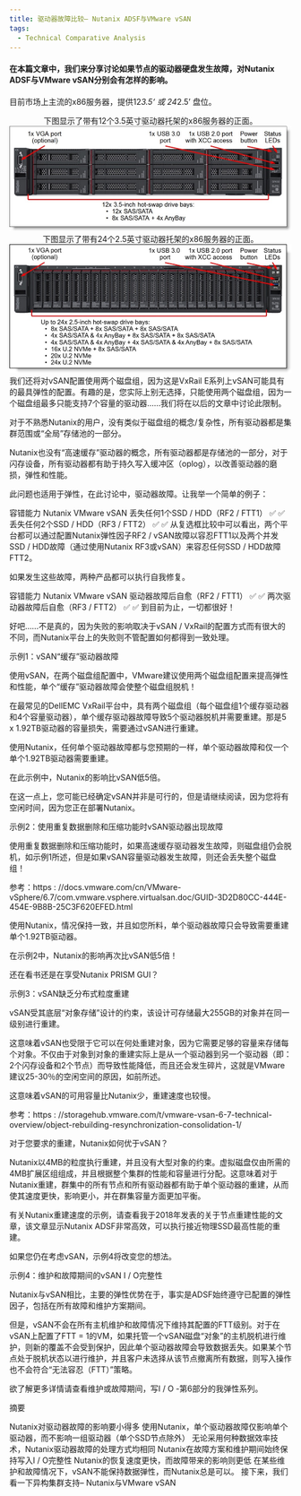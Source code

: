 ```yaml
---
title: 驱动器故障比较– Nutanix ADSF与VMware vSAN
tags:
  - Technical Comparative Analysis
---
```

#### 在本篇文章中，我们来分享讨论如果节点的驱动器硬盘发生故障，对Nutanix ADSF与VMware vSAN分别会有怎样的影响。
目前市场上主流的x86服务器，提供12*3.5‘ 或 24*2.5’ 盘位。
<div align=center>下图显示了带有12个3.5英寸驱动器托架的x86服务器的正面。<img src ="/assets/images/12x3.5.jpg"/></div>

<div align=center>下图显示了带有24个2.5英寸驱动器托架的x86服务器的正面。<img src ="/assets/images/24x2.5.jpg"/></div>
我们还将对vSAN配置使用两个磁盘组，因为这是VxRail E系列上vSAN可能具有的最具弹性的配置。有趣的是，您实际上别无选择，只能使用两个磁盘组，因为一个磁盘组最多只能支持7个容量的驱动器……我们将在以后的文章中讨论此限制。

对于不熟悉Nutanix的用户，没有类似于磁盘组的概念/复杂性，所有驱动器都是集群范围或“全局”存储池的一部分。

Nutanix也没有“高速缓存”驱动器的概念，所有驱动器都是存储池的一部分，对于闪存设备，所有驱动器都有助于持久写入缓冲区（oplog），以改善驱动器的磨损，弹性和性能。

此问题也适用于弹性，在此讨论中，驱动器故障。让我举一个简单的例子：

容错能力	Nutanix	VMware vSAN
丢失任何1个SSD / HDD（RF2 / FTT1）	✅	✅
丢失任何2个SSD / HDD（RF3 / FTT2）	✅	✅
从复选框比较中可以看出，两个平台都可以通过配置Nutanix弹性因子RF2 / vSAN故障以容忍FTT1以及两个并发SSD / HDD故障（通过使用Nutanix RF3或vSAN）来容忍任何SSD / HDD故障FTT2。

如果发生这些故障，两种产品都可以执行自我修复。

容错能力	Nutanix	VMware vSAN
驱动器故障后自愈（RF2 / FTT1）	✅	✅
两次驱动器故障后自愈（RF3 / FTT2）	✅	✅
到目前为止，一切都很好！

好吧……不是真的，因为失败的影响取决于vSAN / VxRail的配置方式而有很大的不同，而Nutanix平台上的失败则不管配置如何都得到一致处理。

示例1：vSAN“缓存”驱动器故障

使用vSAN，在两个磁盘组配置中，VMware建议使用两个磁盘组配置来提高弹性和性能，单个“缓存”驱动器故障会使整个磁盘组脱机！

在最常见的DellEMC VxRail平台中，具有两个磁盘组（每个磁盘组1个缓存驱动器和4个容量驱动器），单个缓存驱动器故障导致5个驱动器脱机并需要重建。那是5 x 1.92TB驱动器的容量损失，需要通过vSAN进行重建。

使用Nutanix，任何单个驱动器故障都与您预期的一样，单个驱动器故障和仅一个单个1.92TB驱动器需要重建。

在此示例中，Nutanix的影响比vSAN低5倍。

在这一点上，您可能已经确定vSAN并非是可行的，但是请继续阅读，因为您将有空闲时间，因为您正在部署Nutanix。

示例2：使用重复数据删除和压缩功能时vSAN驱动器出现故障

使用重复数据删除和压缩功能时，如果高速缓存驱动器发生故障，则磁盘组仍会脱机，如示例1所述，但是如果vSAN容量驱动器发生故障，则还会丢失整个磁盘组！

参考：https : //docs.vmware.com/cn/VMware-vSphere/6.7/com.vmware.vsphere.virtualsan.doc/GUID-3D2D80CC-444E-454E-9B8B-25C3F620EFED.html

使用Nutanix，情况保持一致，并且如您所料，单个驱动器故障只会导致需要重建单个1.92TB驱动器。

在示例2中，Nutanix的影响再次比vSAN低5倍！

还在看书还是在享受Nutanix PRISM GUI？

示例3：vSAN缺乏分布式粒度重建

vSAN受其底层“对象存储”设计的约束，该设计可存储最大255GB的对象并在同一级别进行重建。

这意味着vSAN也受限于它可以在何处重建对象，因为它需要足够的容量来存储每个对象。不仅由于对象到对象的重建实际上是从一个驱动器到另一个驱动器（即：2个闪存设备和2个节点）而导致性能降低，而且还会发生碎片，这就是VMware建议25-30％的空闲空间的原因，如前所述。

这意味着vSAN的可用容量比Nutanix少，重建速度也较慢。

参考：https : //storagehub.vmware.com/t/vmware-vsan-6-7-technical-overview/object-rebuilding-resynchronization-consolidation-1/

对于您要求的重建，Nutanix如何优于vSAN？

Nutanix以4MB的粒度执行重建，并且没有大型对象的约束。虚拟磁盘仅由所需的4MB扩展区组组成，并且根据整个集群的性能和容量进行分配。这意味着对于Nutanix重建，群集中的所有节点和所有驱动器都有助于单个驱动器的重建，从而使其速度更快，影响更小，并在群集容量方面更加平衡。

有关Nutanix重建速度的示例，请查看我于2018年发表的关于节点重建性能的文章，该文章显示Nutanix ADSF非常高效，可以执行接近物理SSD最高性能的重建。

如果您仍在考虑vSAN，示例4将改变您的想法。

示例4：维护和故障期间的vSAN I / O完整性

Nutanix与vSAN相比，主要的弹性优势在于，事实是ADSF始终遵守已配置的弹性因子，包括在所有故障和维护方案期间。

但是，vSAN不会在所有主机维护和故障情况下维持其配置的FTT级别。对于在vSAN上配置了FTT = 1的VM，如果托管一个vSAN磁盘“对象”的主机脱机进行维护，则新的覆盖不会受到保护，因此单个驱动器故障会导致数据丢失。如果某个节点处于脱机状态以进行维护，并且客户未选择从该节点撤离所有数据，则写入操作也不会符合“无法容忍（FTT）”策略。

欲了解更多详情请查看维护或故障期间，写I / O -第6部分的我弹性系列。

摘要

Nutanix对驱动器故障的影响要小得多
使用Nutanix，单个驱动器故障仅影响单个驱动器，而不影响一组驱动器（单个SSD节点除外）
无论采用何种数据效率技术，Nutanix驱动器故障的处理方式均相同
Nutanix在故障方案和维护期间始终保持写入I / O完整性
Nutanix的恢复速度更快，而故障带来的影响则更低
在某些维护和故障情况下，vSAN不能保持数据弹性，而Nutanix总是可以。
接下来，我们看一下异构集群支持– Nutanix与VMware vSAN

